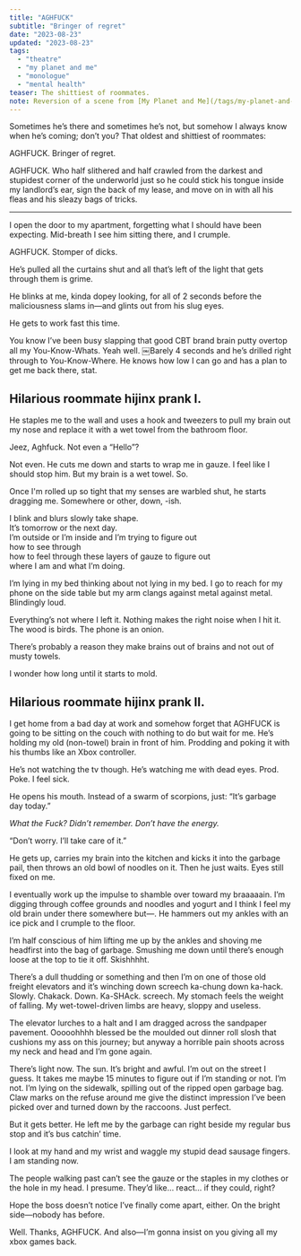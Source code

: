 ```yaml
---
title: "AGHFUCK"
subtitle: "Bringer of regret"
date: "2023-08-23"
updated: "2023-08-23"
tags: 
  - "theatre"
  - "my planet and me"
  - "monologue"
  - "mental health"
teaser: The shittiest of roommates.
note: Reversion of a scene from [My Planet and Me](/tags/my-planet-and-me)
---
```


Sometimes he’s there and sometimes he’s not, but somehow I always know when he’s coming; don’t you? That oldest and shittiest of roommates: 

AGHFUCK. Bringer of regret. 

AGHFUCK. Who half slithered and half crawled from the darkest and stupidest corner of the underworld just so he could stick his tongue inside my landlord’s ear, sign the back of my lease, and move on in with all his fleas and his sleazy bags of tricks. 

---

I open the door to my apartment, forgetting what I should have been expecting. Mid-breath I see him sitting there, and I crumple. 

AGHFUCK. Stomper of dicks.

He’s pulled all the curtains shut and all that’s left of the light that gets through them is grime.

He blinks at me, kinda dopey looking, for all of 2 seconds before the maliciousness slams in—and glints out from his slug eyes.

He gets to work fast this time. 

You know I’ve been busy slapping that good CBT brand brain putty overtop all my You-Know-Whats. Yeah well. ￼Barely 4 seconds and he’s drilled right through to You-Know-Where. He knows how low I can go and has a plan to get me back there, stat. 

## Hilarious roommate hijinx prank I.

He staples me to the wall and uses a hook and tweezers to pull my brain out my nose and replace it with a wet towel from the bathroom floor.

Jeez, Aghfuck. Not even a “Hello”?

Not even. He cuts me down and starts to wrap me in gauze. I feel like I should stop him. But my brain is a wet towel. So. 

Once I'm rolled up so tight that my senses are warbled shut, he starts dragging me. Somewhere or other, down, -ish. 

I blink and blurs slowly take shape.  
It’s tomorrow or the next day.  
I’m outside or I’m inside and I’m trying to figure out  
how to see through  
how to feel through these layers of gauze to figure out  
where I am and what I’m doing.

I’m lying in my bed thinking about not lying in my bed. I go to reach for my phone on the side table but my arm clangs against metal against metal. Blindingly loud.

Everything’s not where I left it. Nothing makes the right noise when I hit it. The wood is birds. The phone is an onion. 

There’s probably a reason they make brains out of brains and not out of musty towels.

I wonder how long until it starts to mold.

## Hilarious roommate hijinx prank II.

I get home from a bad day at work and somehow forget that AGHFUCK is going to be sitting on the couch with nothing to do but wait for me. He’s holding my old (non-towel) brain in front of him. Prodding and poking it with his thumbs like an Xbox controller.

He’s not watching the tv though. He’s watching me with dead eyes. Prod. Poke. I feel sick. 

He opens his mouth. Instead of a swarm of scorpions, just: “It’s garbage day today.”

*What the Fuck? Didn’t remember. Don’t have the energy.*

“Don’t worry. I’ll take care of it.”

He gets up, carries my brain into the kitchen and kicks it into the garbage pail, then throws an old bowl of noodles on it. Then he just waits. Eyes still fixed on me.

I eventually work up the impulse to shamble over toward my braaaaain. I’m digging through coffee grounds and noodles and yogurt and I think I feel my old brain under there somewhere but—. He hammers out my ankles with an ice pick and I crumple to the floor.

I’m half conscious of him lifting me up by the ankles and shoving me headfirst into the bag of garbage. Smushing me down until there’s enough loose at the top to tie it off. Skishhhht.

There’s a dull thudding or something and then I’m on one of those old freight elevators and it’s winching down screech ka-chung down ka-hack. Slowly. Chakack. Down. Ka-SHAck. screech. My stomach feels the weight of falling. My wet-towel-driven limbs are heavy, sloppy and useless.

The elevator lurches to a halt and I am dragged across the sandpaper pavement. Ooooohhhh blessed be the moulded out dinner roll slosh that cushions my ass on this journey; but anyway a horrible pain shoots across my neck and head and I’m gone again.

There’s light now. The sun. It’s bright and awful. I’m out on the street I guess. It takes me maybe 15 minutes to figure out if I’m standing or not. I’m not. I’m lying on the sidewalk, spilling out of the ripped open garbage bag. Claw marks on the refuse around me give the distinct impression I’ve been picked over and turned down by the raccoons. Just perfect.  

But it gets better. He left me by the garbage can right beside my regular bus stop and it’s bus catchin’ time.

I look at my hand and my wrist and waggle my stupid dead sausage fingers. I am standing now. 

The people walking past can’t see the gauze or the staples in my clothes or the hole in my head. I presume. They’d like… react… if they could, right?

Hope the boss doesn’t notice I’ve finally come apart, either. On the bright side—nobody has before. 

Well. Thanks, AGHFUCK. And also—I’m gonna insist on you giving all my xbox games back.